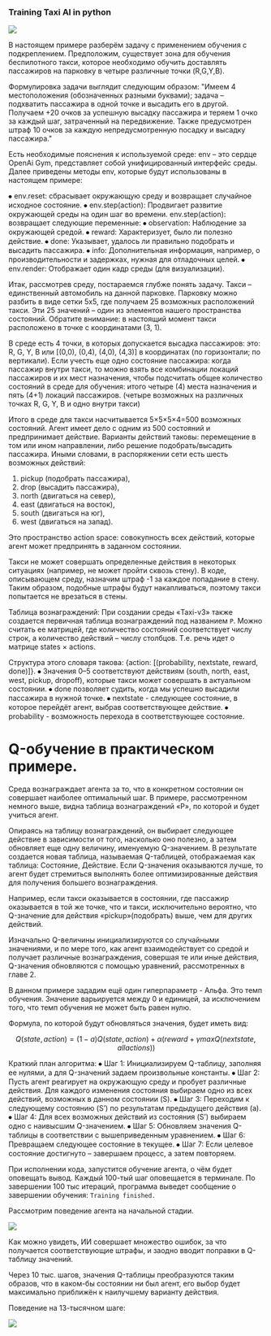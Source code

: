 ### Training Taxi AI in python 

![](https://media.giphy.com/media/OoyWduIgKwCP2cDXvB/giphy.gif)

В настоящем примере разберём задачу с применением обучения с подкреплением.
Предположим, существует зона для обучения беспилотного такси, которое необходимо обучить доставлять пассажиров на парковку в четыре различные точки (R,G,Y,B). 

Формулировка задачи выглядит следующим образом: "Имеем 4 местоположения (обозначенных разными буквами); задача – подхватить пассажира в одной точке и высадить его в другой. Получаем +20 очков за успешную высадку пассажира и теряем 1 очко за каждый шаг, затраченный на передвижение. Также предусмотрен штраф 10 очков за каждую непредусмотренную посадку и высадку пассажира."

Есть необходимые пояснения к используемой среде: env – это сердце OpenAi Gym, представляет собой унифицированный интерфейс среды. Далее приведены методы env, которые будут использованы в настоящем примере:

⦁	env.reset: сбрасывает окружающую среду и возвращает случайное исходное состояние.
⦁	env.step(action): Продвигает развитие окружающей среды на один шаг во времени.
env.step(action): возвращает следующие переменные:
⦁	observation: Наблюдение за окружающей средой.
⦁	reward: Характеризует, было ли полезно действие.
⦁	done: Указывает, удалось ли правильно подобрать и высадить пассажира.
⦁	info: Дополнительная информация, например, о производительности и задержках, нужная для отладочных целей.
⦁	env.render: Отображает один кадр среды (для визуализации).

Итак, рассмотрев среду, постараемся глубже понять задачу. Такси – единственный автомобиль на данной парковке. Парковку можно разбить в виде сетки 5x5, где получаем 25 возможных расположений такси. Эти 25 значений – один из элементов нашего пространства состояний. Обратите внимание: в настоящий момент такси расположено в точке с координатами (3, 1).

В среде есть 4 точки, в которых допускается высадка пассажиров: это: R, G, Y, B или [(0,0), (0,4), (4,0), (4,3)] в координатах (по горизонтали; по вертикали). Если учесть еще одно состояние пассажира: когда пассажир внутри такси, то можно взять все комбинации локаций пассажиров и их мест назначения, чтобы подсчитать общее количество состояний в среде для обучения: итого четыре (4) места назначения и пять (4+1) локаций пассажиров. (четыре возможных на различных точках R, G, Y, B и одно внутри такси)

Итого в среде для такси насчитывается 5×5×5×4=500 возможных состояний. Агент имеет дело с одним из 500 состояний и предпринимает действие. Варианты действий таковы: перемещение в том или ином направлении, либо решение подобрать/высадить пассажира. Иными словами, в распоряжении сети есть шесть возможных действий: 

1.	pickup (подобрать пассажира), 
2.	drop (высадить пассажира), 
3.	north (двигаться на север), 
4.	east (двигаться на восток),
5.	south (двигаться на юг),
6.	west (двигаться на запад).

Это пространство action space: совокупность всех действий, которые агент может предпринять в заданном состоянии.

Такси не может совершать определенные действия в некоторых ситуациях (например, не может пройти сквозь стену). В коде, описывающем среду, назначим штраф -1 за каждое попадание в стену. Таким образом, подобные штрафы будут накапливаться, поэтому такси попытается не врезаться в стены.

Таблица вознаграждений: При создании среды «Taxi-v3» также создается первичная таблица вознаграждений под названием `P`. Можно считать ее матрицей, где количество состояний соответствует числу строк, а количество действий – числу столбцов. Т.е. речь идет о матрице states × actions.

Структура этого словаря такова: {action: [(probability, nextstate, reward, done)]}.
⦁	Значения 0–5 соответствуют действиям (south, north, east, west, pickup, dropoff), которые такси может совершать в актуальном состоянии.
⦁	done позволяет судить, когда мы успешно высадили пассажира в нужной точке.
⦁	nextstate - следующее состояние, в которое перейдёт агент, выбрав соответствующее действие.
⦁	probability - возможность перехода в соответствующее состояние.


# Q-обучение в практическом примере.

Среда вознаграждает агента за то, что в конкретном состоянии он совершает наиболее оптимальный шаг. В примере, рассмотренном немного выше, видна таблица вознаграждений «P», по которой и будет учиться агент. 

Опираясь на таблицу вознаграждений, он выбирает следующее действие в зависимости от того, насколько оно полезно, а затем обновляет еще одну величину, именуемую Q-значением. В результате создается новая таблица, называемая Q-таблицей, отображаемая как таблица: Состояние, Действие. Если Q-значения оказываются лучше, то агент будет стремиться выполнять более оптимизированные действия для получения большего вознаграждения.

Например, если такси оказывается в состоянии, где пассажир оказывается в той же точке, что и такси, исключительно вероятно, что Q-значение для действия «pickup»(подобрать) выше, чем для других действий.

Изначально Q-величины инициализируются со случайными значениями, и по мере того, как агент взаимодействует со средой и получает различные вознаграждения, совершая те или иные действия, Q-значения обновляются с помощью уравнений, рассмотренных в главе 2.

В данном примере зададим ещё один гиперпараметр - Альфа. Это темп обучения. Значение варьируется между 0 и единицей, за исключением того, что темп обучения не может быть равен нулю.

Формула, по которой будут обновляться значения, будет иметь вид:

$$Q(state, action) = (1 - a)Q(state, action) + \alpha(reward + \gamma max Q(next state, all actions))$$


Краткий план алгоритма:
⦁	Шаг 1: Инициализируем Q-таблицу, заполняя ее нулями, а для Q-значений задаем произвольные константы.
⦁	Шаг 2: Пусть агент реагирует на окружающую среду и пробует различные действия. Для каждого изменения состояния выбираем одно из всех действий, возможных в данном состоянии (S).
⦁	Шаг 3: Переходим к следующему состоянию (S’) по результатам предыдущего действия (a).
⦁	Шаг 4: Для всех возможных действий из состояния (S’) выбираем одно с наивысшим Q-значением.
⦁	Шаг 5: Обновляем значения Q-таблицы в соответствии с вышеприведенным уравнением.
⦁	Шаг 6: Превращаем следующее состояние в текущее.
⦁	Шаг 7: Если целевое состояние достигнуто – завершаем процесс, а затем повторяем.

При исполнении кода, запустится обучение агента, о чём будет оповещать вывод. Каждый 100-тый шаг оповещается в терминале. По завершении 100 тыс итераций, программа выведет сообщение о завершении обучения:  `Training finished.`

Рассмотрим поведение агента на начальной стадии.

![](https://media.giphy.com/media/WpcrwXpDXTIPsRlK1h/giphy.gif)

Как можно увидеть, ИИ совершает множество ошибок, за что получается соответствующие штрафы, и заодно вводит поправки в Q-таблицу значений. 

Через 10 тыс. шагов, значения Q-таблицы преобразуются таким образов, что в каком-бы состоянии ни был агент, его выбор будет максимально приближён к наилучшему варианту действия.

Поведение на 13-тысячном шаге: 

![](https://media.giphy.com/media/OoyWduIgKwCP2cDXvB/giphy.gif)
